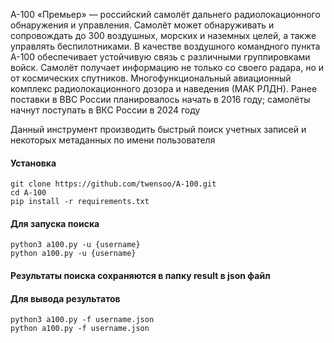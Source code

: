 А-100 «Премьер» — российский самолёт дальнего радиолокационного обнаружения и управления. Самолёт может обнаруживать и сопровождать до 300 воздушных, морских и наземных целей, а также управлять беспилотниками. В качестве воздушного командного пункта А-100 обеспечивает устойчивую связь с различными группировками войск. Самолёт получает информацию не только со своего радара, но и от космических спутников. Многофункциональный авиационный комплекс радиолокационного дозора и наведения (МАК РЛДН).
Ранее поставки в ВВС России планировалось начать в 2016 году; самолёты начнут поступать в ВКС России в 2024 году

Данный инструмент производить быстрый поиск учетных записей и некоторых метаданных по имени пользователя


#### Установка

```shell
git clone https://github.com/twensoo/A-100.git
cd A-100
pip install -r requirements.txt
```

#### Для запуска поиска

```shell
python3 a100.py -u {username}
python a100.py -u {username}
```

#### Результаты поиска сохраняются в папку result в json файл
#### Для вывода результатов
```shell
python3 a100.py -f username.json
python a100.py -f username.json
```
